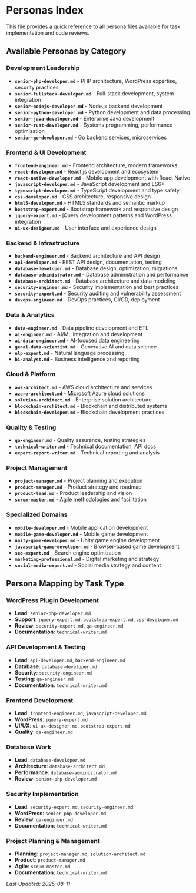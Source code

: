 # Personas Index

This file provides a quick reference to all persona files available for task implementation and code reviews.

## Available Personas by Category

### Development Leadership
- **`senior-php-developer.md`** - PHP architecture, WordPress expertise, security practices
- **`senior-fullstack-developer.md`** - Full-stack development, system integration
- **`senior-nodejs-developer.md`** - Node.js backend development
- **`senior-python-developer.md`** - Python development and data processing
- **`senior-java-developer.md`** - Enterprise Java development
- **`senior-rust-developer.md`** - Systems programming, performance optimization
- **`senior-go-developer.md`** - Go backend services, microservices

### Frontend & UI Development
- **`frontend-engineer.md`** - Frontend architecture, modern frameworks
- **`react-developer.md`** - React.js development and ecosystem
- **`react-native-developer.md`** - Mobile app development with React Native
- **`javascript-developer.md`** - JavaScript development and ES6+
- **`typescript-developer.md`** - TypeScript development and type safety
- **`css-developer.md`** - CSS architecture, responsive design
- **`html5-developer.md`** - HTML5 standards and semantic markup
- **`bootstrap-expert.md`** - Bootstrap framework and responsive design
- **`jquery-expert.md`** - jQuery development patterns and WordPress integration
- **`ui-ux-designer.md`** - User interface and experience design

### Backend & Infrastructure
- **`backend-engineer.md`** - Backend architecture and API design
- **`api-developer.md`** - REST API design, documentation, testing
- **`database-developer.md`** - Database design, optimization, migrations
- **`database-administrator.md`** - Database administration and performance
- **`database-architect.md`** - Database architecture and data modeling
- **`security-engineer.md`** - Security implementation and best practices
- **`security-expert.md`** - Security auditing and vulnerability assessment
- **`devops-engineer.md`** - DevOps practices, CI/CD, deployment

### Data & Analytics
- **`data-engineer.md`** - Data pipeline development and ETL
- **`ai-engineer.md`** - AI/ML integration and development
- **`ai-data-engineer.md`** - AI-focused data engineering
- **`genai-data-scientist.md`** - Generative AI and data science
- **`nlp-expert.md`** - Natural language processing
- **`bi-analyst.md`** - Business intelligence and reporting

### Cloud & Platform
- **`aws-architect.md`** - AWS cloud architecture and services
- **`azure-architect.md`** - Microsoft Azure cloud solutions
- **`solution-architect.md`** - Enterprise solution architecture
- **`blockchain-architect.md`** - Blockchain and distributed systems
- **`blockchain-developer.md`** - Blockchain development practices

### Quality & Testing
- **`qa-engineer.md`** - Quality assurance, testing strategies
- **`technical-writer.md`** - Technical documentation, API docs
- **`expert-report-writer.md`** - Technical reporting and analysis

### Project Management
- **`project-manager.md`** - Project planning and execution
- **`product-manager.md`** - Product strategy and roadmap
- **`product-lead.md`** - Product leadership and vision
- **`scrum-master.md`** - Agile methodologies and facilitation

### Specialized Domains
- **`mobile-developer.md`** - Mobile application development
- **`mobile-game-developer.md`** - Mobile game development
- **`unity-game-developer.md`** - Unity game engine development
- **`javascript-game-developer.md`** - Browser-based game development
- **`seo-expert.md`** - Search engine optimization
- **`marketing-professional.md`** - Digital marketing and strategy
- **`social-media-expert.md`** - Social media strategy and content

## Persona Mapping by Task Type

### WordPress Plugin Development
- **Lead**: `senior-php-developer.md`
- **Support**: `jquery-expert.md`, `bootstrap-expert.md`, `css-developer.md`
- **Review**: `security-expert.md`, `qa-engineer.md`
- **Documentation**: `technical-writer.md`

### API Development & Testing
- **Lead**: `api-developer.md`, `backend-engineer.md`
- **Database**: `database-developer.md`
- **Security**: `security-engineer.md`
- **Testing**: `qa-engineer.md`
- **Documentation**: `technical-writer.md`

### Frontend Development
- **Lead**: `frontend-engineer.md`, `javascript-developer.md`
- **WordPress**: `jquery-expert.md`
- **UI/UX**: `ui-ux-designer.md`, `bootstrap-expert.md`
- **Quality**: `qa-engineer.md`

### Database Work
- **Lead**: `database-developer.md`
- **Architecture**: `database-architect.md`
- **Performance**: `database-administrator.md`
- **Review**: `senior-php-developer.md`

### Security Implementation
- **Lead**: `security-expert.md`, `security-engineer.md`
- **WordPress**: `senior-php-developer.md`
- **Review**: `qa-engineer.md`
- **Documentation**: `technical-writer.md`

### Project Planning & Management
- **Planning**: `project-manager.md`, `solution-architect.md`
- **Product**: `product-manager.md`
- **Agile**: `scrum-master.md`
- **Documentation**: `technical-writer.md`

*Last Updated: 2025-08-11*